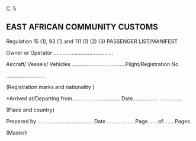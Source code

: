 C. 5

## EAST AFRICAN COMMUNITY                                                                        CUSTOMS

Regulation 15 (1), 93 (1) and 111 (1) (2) (3) PASSENGER LIST/MANIFEST

Owner or Operator ………………………………….

Aircraft/ Vessels/ Vehicles ………………………………Flight/Registration  No

……………………..

(Registration marks and nationality )

*Arrived at/Departing from………………………..…             Date…………….. ……………

(Place and country)

Prepared by ……………………………….        Date ……………….Page…….of…..…Pages

(Master)